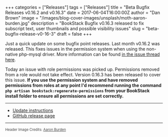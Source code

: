 +++
categories = ["Releases"]
tags = ["Releases"]
title = "Beta Bugfix Releases v0.16.2 and v0.16.3"
date = 2017-06-04T16:00:00Z
author = "Dan Brown"
image = "/images/blog-cover-images/unsplash/moth-aaron-burden.jpg"
description = "BookStack Bugfix v0.16.3 released to fix subscript text, user thumbnails and possible visibility issues"
slug = "beta-bugfix-release-v0-16-3"
draft = false
+++

Just a quick update on some bugfix point releases. Last month v0.16.2 was released. This fixes issues in the permission system when using the non-native php-mysql driver. More information can be found [in the issue thread here](https://github.com/BookStackApp/BookStack/issues/383).

Today an issue with role permissions was picked up. Permissions removed from a role would not take effect. Version 0.16.3 has been released to cover this issue. **If you use the permission system and have removed permissions from roles at any point I'd recommend running the command `php artisan bookstack:regenerate-permissions` from your BookStack install folder to ensure all permissions are set correctly.**

---

- [Update instructions](https://www.bookstackapp.com/docs/admin/updates)
- [GitHub release page](https://github.com/BookStackApp/BookStack/releases/tag/v0.16.3)

----

<span style="font-size: 0.8em;opacity:0.8;">Header Image Credits: <a href="https://unsplash.com/@aaronburden" target="_blank">Aaron Burden</a></span>
